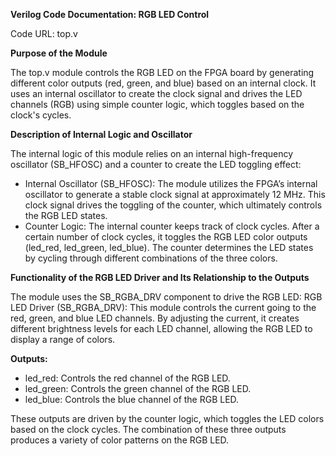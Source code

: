**Verilog Code Documentation: RGB LED Control**

Code URL: top.v

**Purpose of the Module**

The top.v module controls the RGB LED on the FPGA board by generating different color outputs (red, green, and blue) based on an internal clock. It uses an internal oscillator to create the clock signal and drives the LED channels (RGB) using simple counter logic, which toggles based on the clock's cycles.

**Description of Internal Logic and Oscillator**

The internal logic of this module relies on an internal high-frequency oscillator (SB_HFOSC) and a counter to create the LED toggling effect:
- Internal Oscillator (SB_HFOSC): The module utilizes the FPGA’s internal oscillator to generate a stable clock signal at approximately 12 MHz. This clock signal drives the toggling of the counter, which ultimately controls the RGB LED states.
- Counter Logic: The internal counter keeps track of clock cycles. After a certain number of clock cycles, it toggles the RGB LED color outputs (led_red, led_green, led_blue). The counter determines the LED states by cycling through different combinations of the three colors.

**Functionality of the RGB LED Driver and Its Relationship to the Outputs**

The module uses the SB_RGBA_DRV component to drive the RGB LED:
RGB LED Driver (SB_RGBA_DRV): This module controls the current going to the red, green, and blue LED channels. By adjusting the current, it creates different brightness levels for each LED channel, allowing the RGB LED to display a range of colors.

**Outputs:**
- led_red: Controls the red channel of the RGB LED.
- led_green: Controls the green channel of the RGB LED.
- led_blue: Controls the blue channel of the RGB LED.

These outputs are driven by the counter logic, which toggles the LED colors based on the clock cycles. The combination of these three outputs produces a variety of color patterns on the RGB LED.

